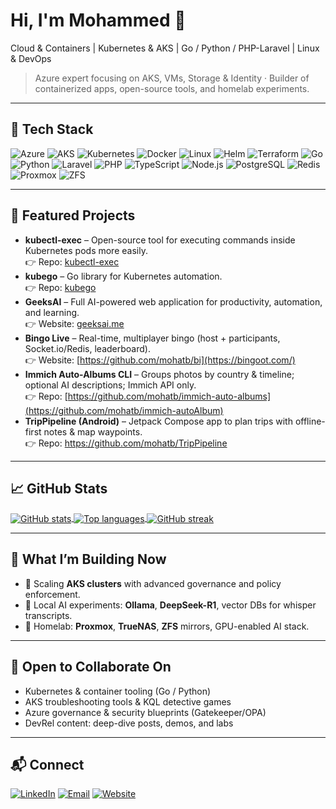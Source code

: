 # Hi, I'm Mohammed 👋

Cloud & Containers | Kubernetes & AKS | Go / Python / PHP-Laravel | Linux & DevOps

> Azure expert focusing on AKS, VMs, Storage & Identity · Builder of containerized apps, open-source tools, and homelab experiments.

---

## 🔧 Tech Stack

![Azure](https://img.shields.io/badge/Azure-0078D4?logo=microsoftazure&logoColor=white)
![AKS](https://img.shields.io/badge/AKS-008AD7?logo=microsoftazure&logoColor=white)
![Kubernetes](https://img.shields.io/badge/Kubernetes-326CE5?logo=kubernetes&logoColor=white)
![Docker](https://img.shields.io/badge/Docker-2496ED?logo=docker&logoColor=white)
![Linux](https://img.shields.io/badge/Linux-FCC624?logo=linux&logoColor=black)
![Helm](https://img.shields.io/badge/Helm-0F1689?logo=helm&logoColor=white)
![Terraform](https://img.shields.io/badge/Terraform-844FBA?logo=terraform&logoColor=white)
![Go](https://img.shields.io/badge/Go-00ADD8?logo=go&logoColor=white)
![Python](https://img.shields.io/badge/Python-3776AB?logo=python&logoColor=white)
![Laravel](https://img.shields.io/badge/Laravel-FF2D20?logo=laravel&logoColor=white)
![PHP](https://img.shields.io/badge/PHP-777BB4?logo=php&logoColor=white)
![TypeScript](https://img.shields.io/badge/TypeScript-3178C6?logo=typescript&logoColor=white)
![Node.js](https://img.shields.io/badge/Node.js-339933?logo=nodedotjs&logoColor=white)
![PostgreSQL](https://img.shields.io/badge/PostgreSQL-4169E1?logo=postgresql&logoColor=white)
![Redis](https://img.shields.io/badge/Redis-DC382D?logo=redis&logoColor=white)
![Proxmox](https://img.shields.io/badge/Proxmox-E57000?logo=proxmox&logoColor=white)
![ZFS](https://img.shields.io/badge/ZFS-2C3E50)

---

## 🚀 Featured Projects

- **kubectl-exec** – Open-source tool for executing commands inside Kubernetes pods more easily.  
  👉 Repo: [kubectl-exec](https://github.com/mohatb/kubectl-exec)
- **kubego** – Go library for Kubernetes automation.  
  👉 Repo: [kubego](https://github.com/mohatb/kubego)
- **GeeksAI** – Full AI-powered web application for productivity, automation, and learning.  
  👉 Website: [geeksai.me](https://geeksai.me/)
- **Bingo Live** – Real-time, multiplayer bingo (host + participants, Socket.io/Redis, leaderboard).  
  👉 Website: [https://github.com/mohatb/bi](https://bingoot.com/)
- **Immich Auto-Albums CLI** – Groups photos by country & timeline; optional AI descriptions; Immich API only.  
  👉 Repo: [https://github.com/mohatb/immich-auto-albums](https://github.com/mohatb/immich-autoAlbum)
- **TripPipeline (Android)** – Jetpack Compose app to plan trips with offline-first notes & map waypoints.  
  👉 Repo: https://github.com/mohatb/TripPipeline

---

## 📈 GitHub Stats

<a href="https://github.com/mohatb">
  <img align="center" src="https://github-readme-stats.vercel.app/api?username=mohatb&show_icons=true&theme=transparent" alt="GitHub stats" />
</a>

<a href="https://github.com/mohatb">
  <img align="center" src="https://github-readme-stats.vercel.app/api/top-langs/?username=mohatb&layout=compact&theme=transparent" alt="Top languages" />
</a>

<a href="https://github.com/mohatb">
  <img align="center" src="https://github-readme-streak-stats.herokuapp.com/?user=mohatb&theme=transparent" alt="GitHub streak" />
</a>

---

## 🧩 What I’m Building Now

- 🔭 Scaling **AKS clusters** with advanced governance and policy enforcement.
- 🧪 Local AI experiments: **Ollama**, **DeepSeek-R1**, vector DBs for whisper transcripts.
- 🧱 Homelab: **Proxmox**, **TrueNAS**, **ZFS** mirrors, GPU-enabled AI stack.

---

## 🤝 Open to Collaborate On

- Kubernetes & container tooling (Go / Python)
- AKS troubleshooting tools & KQL detective games
- Azure governance & security blueprints (Gatekeeper/OPA)
- DevRel content: deep-dive posts, demos, and labs

---

## 📬 Connect

[![LinkedIn](https://img.shields.io/badge/LinkedIn-%230A66C2.svg?&logo=linkedin&logoColor=white)](https://www.linkedin.com/in/mohatb)
[![Email](https://img.shields.io/badge/Email-Contact-informational)](mailto:mohatb@example.com)
[![Website](https://img.shields.io/badge/GeeksAI-Explore-1f6feb)](https://geeksai.me/)


